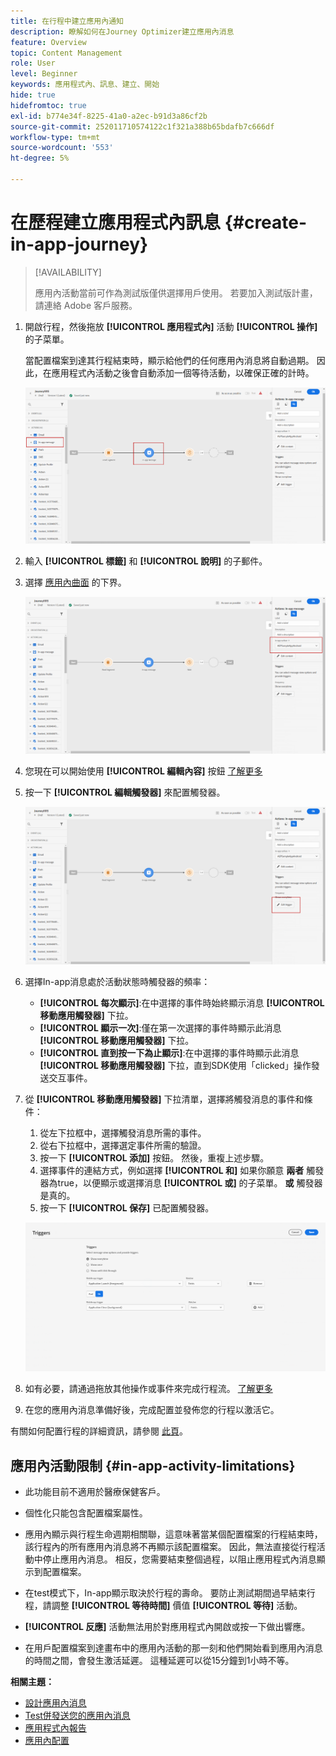 ```yaml
---
title: 在行程中建立應用內通知
description: 瞭解如何在Journey Optimizer建立應用內消息
feature: Overview
topic: Content Management
role: User
level: Beginner
keywords: 應用程式內、訊息、建立、開始
hide: true
hidefromtoc: true
exl-id: b774e34f-8225-41a0-a2ec-b91d3a86cf2b
source-git-commit: 252011710574122c1f321a388b65bdafb7c666df
workflow-type: tm+mt
source-wordcount: '553'
ht-degree: 5%

---
```


# 在歷程建立應用程式內訊息 {#create-in-app-journey}

>[!AVAILABILITY]
>
>應用內活動當前可作為測試版僅供選擇用戶使用。 若要加入測試版計畫，請連絡 Adobe 客戶服務。

1. 開啟行程，然後拖放 **[!UICONTROL 應用程式內]** 活動 **[!UICONTROL 操作]** 的子菜單。

   當配置檔案到達其行程結束時，顯示給他們的任何應用內消息將自動過期。 因此，在應用程式內活動之後會自動添加一個等待活動，以確保正確的計時。

   ![](assets/in_app_journey_1.png)

1. 輸入 **[!UICONTROL 標籤]** 和 **[!UICONTROL 說明]** 的子郵件。

1. 選擇 [應用內曲面](inapp-configuration.md) 的下界。

   ![](assets/in_app_journey_2.png)

1. 您現在可以開始使用 **[!UICONTROL 編輯內容]** 按鈕 [了解更多](design-in-app.md)

1. 按一下 **[!UICONTROL 編輯觸發器]** 來配置觸發器。

   ![](assets/in_app_journey_4.png)

1. 選擇In-app消息處於活動狀態時觸發器的頻率：

   * **[!UICONTROL 每次顯示]**:在中選擇的事件時始終顯示消息 **[!UICONTROL 移動應用觸發器]** 下拉。
   * **[!UICONTROL 顯示一次]**:僅在第一次選擇的事件時顯示此消息 **[!UICONTROL 移動應用觸發器]** 下拉。
   * **[!UICONTROL 直到按一下為止顯示]**:在中選擇的事件時顯示此消息 **[!UICONTROL 移動應用觸發器]** 下拉，直到SDK使用「clicked」操作發送交互事件。

1. 從 **[!UICONTROL 移動應用觸發器]** 下拉清單，選擇將觸發消息的事件和條件：

   1. 從左下拉框中，選擇觸發消息所需的事件。
   1. 從右下拉框中，選擇選定事件所需的驗證。
   1. 按一下 **[!UICONTROL 添加]** 按鈕。 然後，重複上述步驟。
   1. 選擇事件的連結方式，例如選擇 **[!UICONTROL 和]** 如果你願意 **兩者** 觸發器為true，以便顯示或選擇消息 **[!UICONTROL 或]** 的子菜單。 **或** 觸發器是真的。
   1. 按一下 **[!UICONTROL 保存]** 已配置觸發器。

   ![](assets/in_app_journey_3.png)

1. 如有必要，請通過拖放其他操作或事件來完成行程流。 [了解更多](../building-journeys/about-journey-activities.md)

1. 在您的應用內消息準備好後，完成配置並發佈您的行程以激活它。

有關如何配置行程的詳細資訊，請參閱 [此頁](../building-journeys/journey-gs.md)。

## 應用內活動限制 {#in-app-activity-limitations}

* 此功能目前不適用於醫療保健客戶。

* 個性化只能包含配置檔案屬性。

* 應用內顯示與行程生命週期相關聯，這意味著當某個配置檔案的行程結束時，該行程內的所有應用內消息將不再顯示該配置檔案。  因此，無法直接從行程活動中停止應用內消息。 相反，您需要結束整個過程，以阻止應用程式內消息顯示到配置檔案。

* 在test模式下，In-app顯示取決於行程的壽命。 要防止測試期間過早結束行程，請調整 **[!UICONTROL 等待時間]** 價值 **[!UICONTROL 等待]** 活動。

* **[!UICONTROL 反應]** 活動無法用於對應用程式內開啟或按一下做出響應。

* 在用戶配置檔案到達畫布中的應用內活動的那一刻和他們開始看到應用內消息的時間之間，會發生激活延遲。 這種延遲可以從15分鐘到1小時不等。

**相關主題：**

* [設計應用內消息](design-in-app.md)
* [Test併發送您的應用內消息](send-in-app.md)
* [應用程式內報告](../reports/campaign-global-report.md#inapp-report)
* [應用內配置](inapp-configuration.md)

